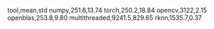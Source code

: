 tool,mean,std
numpy,251.6,13.74
torch,250.2,18.84
opencv,3122,2.15
openblas,253.8,9.80
multithreaded,9241.5,829.65 
rknn,1535.7,0.37
